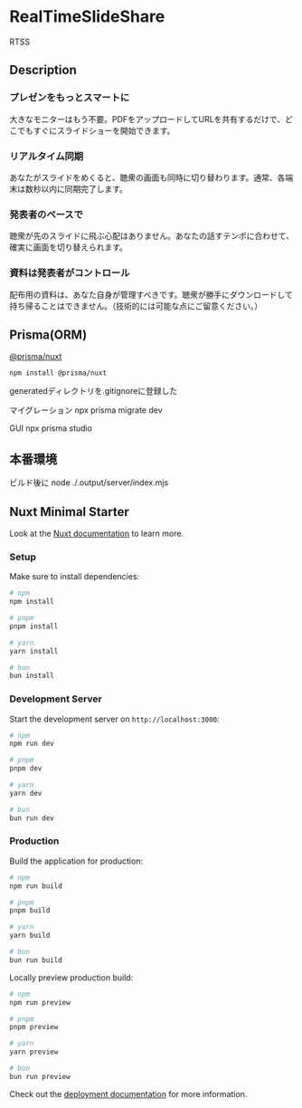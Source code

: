 # RealTimeSlideShare

RTSS

## Description

### プレゼンをもっとスマートに

大きなモニターはもう不要。PDFをアップロードしてURLを共有するだけで、どこでもすぐにスライドショーを開始できます。

### リアルタイム同期

あなたがスライドをめくると、聴衆の画面も同時に切り替わります。通常、各端末は数秒以内に同期完了します。

### 発表者のペースで

聴衆が先のスライドに飛ぶ心配はありません。あなたの話すテンポに合わせて、確実に画面を切り替えられます。

### 資料は発表者がコントロール

配布用の資料は、あなた自身が管理すべきです。聴衆が勝手にダウンロードして持ち帰ることはできません。（技術的には可能な点にご留意ください。）

## Prisma(ORM)

[@prisma/nuxt](https://nuxt.com/modules/prisma)

`npm install @prisma/nuxt`

generatedディレクトリを.gitignoreに登録した

マイグレーション
npx prisma migrate dev

GUI
npx prisma studio

## 本番環境

ビルド後に
node ./.output/server/index.mjs

## Nuxt Minimal Starter

Look at the [Nuxt documentation](https://nuxt.com/docs/getting-started/introduction) to learn more.

### Setup

Make sure to install dependencies:

```bash
# npm
npm install

# pnpm
pnpm install

# yarn
yarn install

# bun
bun install
```

### Development Server

Start the development server on `http://localhost:3000`:

```bash
# npm
npm run dev

# pnpm
pnpm dev

# yarn
yarn dev

# bun
bun run dev
```

### Production

Build the application for production:

```bash
# npm
npm run build

# pnpm
pnpm build

# yarn
yarn build

# bun
bun run build
```

Locally preview production build:

```bash
# npm
npm run preview

# pnpm
pnpm preview

# yarn
yarn preview

# bun
bun run preview
```

Check out the [deployment documentation](https://nuxt.com/docs/getting-started/deployment) for more information.
